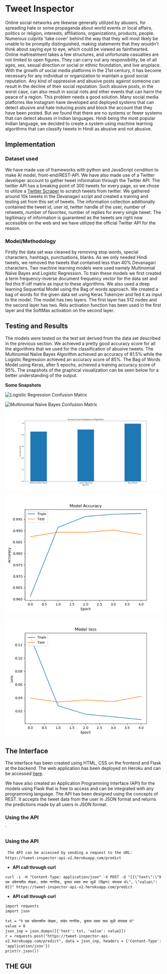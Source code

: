 # Tweet Inspector


Online social networks are likewise generally utilized by abusers, for spreading hate or some propaganda about world events or local affairs, politics or religion, interests, affiliations, organizations, products, people. Numerous culprits 'take cover' behind the way that they will most likely be unable to be promptly distinguished, making statements that they wouldn't think about saying eye to eye, which could be viewed as fainthearted. Online maltreatment takes a few structures, and unfortunate casualties are not limited to open figures. They can carry out any responsibility, be of all ages, sex, sexual direction or social or ethnic foundation, and live anyplace. With the growth of social media platforms in the 21st century, it has become necessary for any individual or organization to maintain a good social reputation. Any kind of oppressive and abusive posts against someone can result in the decline of their social reputation. Such abusive posts, in the worst case, can also result in social riots and other events that can harm the peace of a region. This problem needs a good solution. Many social media platforms like Instagram have developed and deployed systems that can detect abusive and hate inducing posts and block the account that they have been posted. But we found that there are no systems or fewer systems that can detect abuses in Indian languages. Hindi being the most popular Indian language, we decided to create a system using machine learning algorithms that can classify tweets in Hindi as abusive and not abusive.


## Implementation

### Dataset used

We have made use of frameworks with python and JavaScript condition to make AI model, front-end/REST-API. We have also made use of a Twitter developer account to gather tweet information through the Twitter API. The twitter API has a breaking point of 300 tweets for every page, so we chose to utilize a [Twitter Scraper](https://github.com/jonbakerfish/TweetScraper) to scratch tweets from twitter. We gathered around 10k tweets in the Devanagari script and created a training and testing set from this set of tweets. The information collection additionally contained the tweet id, user id, twitter handle of the user, number of retweets, number of favorites, number of replies for every single tweet. The legitimacy of information is guaranteed as the tweets are right now accessible on the web and we have utilized the official Twitter API for the reason. 

### Model/Methodology

Firstly the data set was cleaned by removing stop words, special characters, hashtags, punctuations, blanks. As we only needed Hindi tweets, we removed the tweets that contained less than 40% Devanagari characters. Two machine learning models were used namely Multinomial Naïve Bayes and Logistic Regression. To train these models we first created a term frequency-inverse document frequency vector for the data set and fed this tf-idf matrix as input to these algorithms. We also used a deep learning Sequential Model using the Bag of words approach. We created a bag of words for the given data set using Keras Tokenizer and fed it as input to the model. The model has two layers. The first layer has 512 nodes and the second layer has two. Relu activation function has been used in the first layer and the SoftMax activation on the second layer. 



## Testing and Results


The models were tested on the test set derived from the data set described in the previous section. We achieved a pretty good accuracy score for all the algorithms that we used for the classification of abusive tweets. The Multinomial Naïve Bayes Algorithm achieved an accuracy of 81.5% while the Logistic Regression achieved an accuracy score of 85%. The Bag of Words Model using Keras, after 5 epochs, achieved a training accuracy score of 95%. The snapshots of the graphical visualization can be seen below for a better understanding of the output.

**Some Snapshots**

![Logistic Regression Confusion Matrix](https://github.com/gagantalreja/tweet-inspector/blob/master/images/Logistic%20Regression.png "Logistic Regression Confusion Matrix")

![Multinomial Naive Bayes Confusion Matrix](https://github.com/gagantalreja/tweet-inspector/blob/master/images/Multinomial%20Naive%20Bayes.png "Multinomial Naive Bayes Confusion Matrix")

![Accuracy Comparison of all algorithms](images/acc_comp.png "Accuracy Comparison of all algorithms")

![Bag of Words Accuracy Variation through all epochs](images/model_acc.png "Bag of Words Accuracy Variation through all epochs")

![Bag of Words Loss Variation through all epochs](images/model_loss.png "Bag of Words Loss Variation through all epochs")

## The Interface

The interface has been created using HTML, CSS on the frontend and Flask at the backend. The web application has been deployed on Heroku and can be accessed [here](https://tweet-inspector-app.herokuapp.com/).

We have also created an Application Programming Interface (API) for the models using Flask that is free to access and can be integrated with any programming language. The API has been designed using the concepts of REST. It accepts the tweet data from the user in JSON format and returns the predictions made by all users in JSON format. 

### Using the API

`
### Using the API

`
The API can be accessed by sending a request to the URL:` `https://tweet-inspector-api-v2.herokuapp.com/predict`

- **API call through curl**

```python3
curl -i -H "Content-Type: application/json" -X POST -d "[{\"text\":\"वे एक संवेदनशील लेखक, सचेत नागरिक, कुशल वक्ता तथा सुधी (विद्वान) संपादक थे\", \"value\": 0}]" https://tweet-inspector-api-v2.herokuapp.com/predict
```

- **API call through curl**

```python3
import requests
import json

txt = "वे एक संवेदनशील लेखक, सचेत नागरिक, कुशल वक्ता तथा सुधी संपादक थे"
value = 0
json_inp = json.dumps([{'text': txt, 'value': value}])
r = requests.post("https://tweet-inspector-api-v2.herokuapp.com/predict", data = json_inp, headers = {'Content-Type': 'application/json'})
print(r.json())
```


## THE GUI





